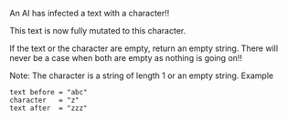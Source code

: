 An AI has infected a text with a character!!

This text is now fully mutated to this character.

If the text or the character are empty, return an empty string.
There will never be a case when both are empty as nothing is going on!!

Note: The character is a string of length 1 or an empty string.
Example

```
text before = "abc"
character   = "z"
text after  = "zzz"
```
